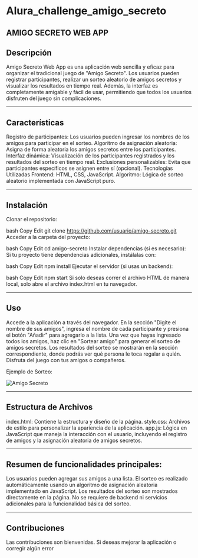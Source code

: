 # Alura_challenge_amigo_secreto
AMIGO SECRETO WEB APP
-----------------------------------------------------------------
Descripción
-----------------------------------------------------------------
Amigo Secreto Web App es una aplicación web sencilla y eficaz para organizar el tradicional juego de "Amigo Secreto". Los usuarios pueden registrar participantes, realizar un sorteo aleatorio de amigos secretos y visualizar los resultados en tiempo real. Además, la interfaz es completamente amigable y fácil de usar, permitiendo que todos los usuarios disfruten del juego sin complicaciones.

-----------------------------------------------------------------
Características
-----------------------------------------------------------------
Registro de participantes: Los usuarios pueden ingresar los nombres de los amigos para participar en el sorteo.
Algoritmo de asignación aleatoria: Asigna de forma aleatoria los amigos secretos entre los participantes.
Interfaz dinámica: Visualización de los participantes registrados y los resultados del sorteo en tiempo real.
Exclusiones personalizables: Evita que participantes específicos se asignen entre sí (opcional).
Tecnologías Utilizadas
Frontend: HTML, CSS, JavaScript.
Algoritmo: Lógica de sorteo aleatorio implementada con JavaScript puro.

-----------------------------------------------------------------
Instalación
-----------------------------------------------------------------
Clonar el repositorio:

bash
Copy
Edit
git clone https://github.com/usuario/amigo-secreto.git
Acceder a la carpeta del proyecto:

bash
Copy
Edit
cd amigo-secreto
Instalar dependencias (si es necesario): Si tu proyecto tiene dependencias adicionales, instálalas con:

bash
Copy
Edit
npm install
Ejecutar el servidor (si usas un backend):

bash
Copy
Edit
npm start
Si solo deseas correr el archivo HTML de manera local, solo abre el archivo index.html en tu navegador.

-----------------------------------------------------------------
Uso
-----------------------------------------------------------------
Accede a la aplicación a través del navegador.
En la sección "Digite el nombre de sus amigos", ingresa el nombre de cada participante y presiona el botón "Añadir" para agregarlo a la lista.
Una vez que hayas ingresado todos los amigos, haz clic en "Sortear amigo" para generar el sorteo de amigos secretos.
Los resultados del sorteo se mostrarán en la sección correspondiente, donde podrás ver qué persona le toca regalar a quién.
Disfruta del juego con tus amigos o compañeros.

Ejemplo de Sorteo: 

![Amigo Secreto](Alura_challenge_amigo_secreto/Alura_challenge_amigo_secreto/assets/sorteo_app_as.png)

-----------------------------------------------------------------
Estructura de Archivos
-----------------------------------------------------------------
index.html: Contiene la estructura y diseño de la página.
style.css: Archivos de estilo para personalizar la apariencia de la aplicación.
app.js: Lógica en JavaScript que maneja la interacción con el usuario, incluyendo el registro de amigos y la asignación aleatoria de amigos secretos.

-----------------------------------------------------------------
Resumen de funcionalidades principales:
-----------------------------------------------------------------
Los usuarios pueden agregar sus amigos a una lista.
El sorteo es realizado automáticamente usando un algoritmo de asignación aleatoria implementado en JavaScript.
Los resultados del sorteo son mostrados directamente en la página.
No se requiere de backend ni servicios adicionales para la funcionalidad básica del sorteo.

-----------------------------------------------------------------
Contribuciones
-----------------------------------------------------------------
Las contribuciones son bienvenidas. Si deseas mejorar la aplicación o corregir algún error
